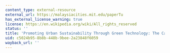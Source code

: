 ```yaml
---
content_type: external-resource
external_url: https://malaysiacities.mit.edu/paperTu
has_external_license_warning: true
license: https://en.wikipedia.org/wiki/All_rights_reserved
status: ''
title: 'Promoting Urban Sustainability Through Green Technology: The Case of Malaysia'
uid: c5024b95-8b8b-448b-9bee-2a23848f6059
wayback_url: ''
---
```

